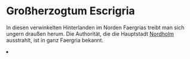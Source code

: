 # Großherzogtum Escrigria

<p>
In diesen verwinkelten Hinterlanden im Norden Faergrias treibt man sich ungern draußen herum. Die Authorität, die die
Hauptstadt <a href="Solitude-Snowfields.md">Nordholm</a> ausstrahlt, ist in ganz Faergria bekannt.
</p>

<procedure title="Hauptstadt">
<list columns="2">
<li><b><a href="Nordholm.md"></a></b></li>
</list>
</procedure>